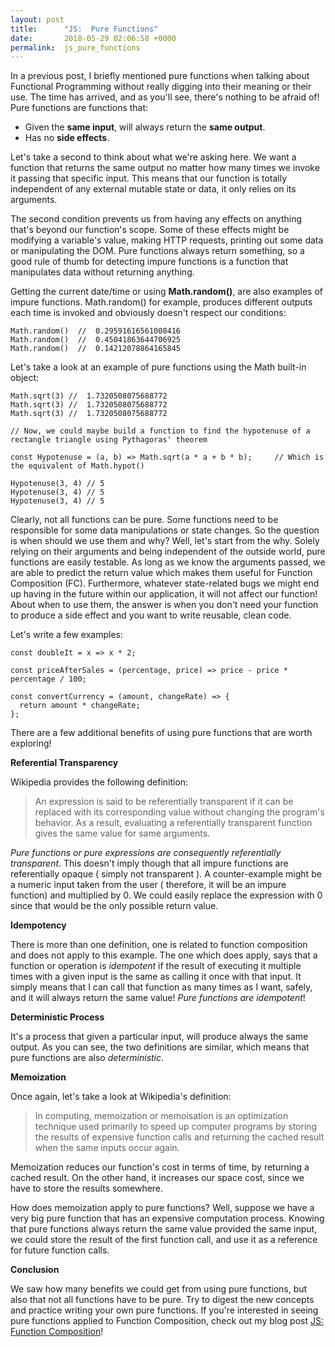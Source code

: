 ```yaml
---
layout: post
title:      "JS:  Pure Functions"
date:       2018-05-29 02:06:58 +0000
permalink:  js_pure_functions
---
```



In a previous post, I briefly mentioned pure functions when talking about Functional Programming without really digging into their meaning or their use.
The time has arrived, and as you'll see, there's nothing to be afraid of! 
Pure functions are functions that:

* Given the **same input**, will always return the **same output**.
* Has no **side effects**.

Let's take a second to think about what we're asking here. We want a function that returns the same output no matter how many times we invoke it passing that specific input. This means that our function is totally independent of any external mutable state or data, it only relies on its arguments. 

The second condition prevents us from having any effects on anything that's beyond our function's scope. Some of these effects might be modifying a variable's value, making HTTP requests, printing out some data or manipulating the DOM. Pure functions always return something, so a good rule of thumb for detecting impure functions is a function that manipulates data without returning anything. 

Getting the current date/time or using **Math.random()**, are also examples of impure functions.
Math.random() for example, produces different outputs each time is invoked and obviously doesn't respect our conditions:

```
Math.random()  //  0.29591616561008416
Math.random()  //  0.45041863644706925
Math.random()  //  0.14212078864165845
```

Let's take a look at an example of pure functions using the Math built-in object:

```
Math.sqrt(3) //  1.7320508075688772
Math.sqrt(3) //  1.7320508075688772
Math.sqrt(3) //  1.7320508075688772

// Now, we could maybe build a function to find the hypotenuse of a rectangle triangle using Pythagoras' theorem

const Hypotenuse = (a, b) => Math.sqrt(a * a + b * b);     // Which is the equivalent of Math.hypot()

Hypotenuse(3, 4) // 5
Hypotenuse(3, 4) // 5
Hypotenuse(3, 4) // 5

```

Clearly, not all functions can be pure. Some functions need to be responsible for some data manipulations or state changes. So the question is when should we use them and why? Well, let's start from the why. Solely relying on their arguments and being independent of the outside world, pure functions are easily testable. As long as we know the arguments passed, we are able to predict the return value which makes them useful for Function Composition (FC). Furthermore, whatever state-related bugs we might end up having in the future within our application, it will not affect our function! About when to use them, the answer is when you don't need your function to produce a side effect and you want to write reusable, clean code.

Let's write a few examples:

```
const doubleIt = x => x * 2;

const priceAfterSales = (percentage, price) => price - price * percentage / 100;

const convertCurrency = (amount, changeRate) => {
  return amount * changeRate;
};

```

There are a few additional benefits of using pure functions that are worth exploring!

**Referential Transparency**

Wikipedia provides the following definition:

> An expression is said to be referentially transparent if it can be replaced with its corresponding value without changing the program's behavior. As a result, evaluating a referentially transparent function gives the same value for same arguments.

 
*Pure functions or pure expressions are consequently referentially transparent*. 
This doesn't imply though that all impure functions are referentially opaque ( simply not transparent ). A counter-example might be a numeric input taken from the user ( therefore, it will be an impure function) and multiplied by 0. We could easily replace the expression with 0 since that would be the only possible return value.

**Idempotency**

There is more than one definition, one is related to function composition and does not apply to this example. The one which does apply, says that a function or operation is *idempotent* if the result of executing it multiple times with a given input is the same as calling it once with that input. 
It simply means that I can call that function as many times as I want, safely, and it will always return the same value!
*Pure functions are idempotent*!

**Deterministic Process**

It's a process that given a particular input, will produce always the same output.
As you can see, the two definitions are similar, which means that pure functions are also *deterministic*.

**Memoization**

Once again, let's take a look at Wikipedia's definition:

> In computing, memoization or memoisation is an optimization technique used primarily to speed up computer programs by storing the results of expensive function calls and returning the cached result when the same inputs occur again.

Memoization reduces our function's cost in terms of time, by returning a cached result. On the other hand, it increases our space cost, since we have to store the results somewhere.

How does memoization apply to pure functions? Well, suppose we have a very big pure function that has an expensive computation process. Knowing that pure functions always return the same value provided the same input, we could store the result of the first function call, and use it as a reference for future function calls.


**Conclusion**

We saw how many benefits we could get from using pure functions, but also that not all functions have to be pure.
Try to digest the new concepts and practice writing your own pure functions. If you're interested in seeing pure functions applied to Function Composition, check out my blog post [JS: Function Composition](https://matteopiccini.com/js_function_composition)!
